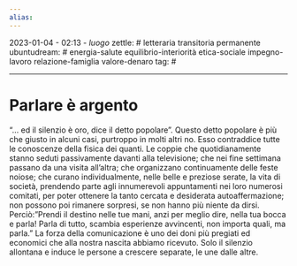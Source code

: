 ```yaml
---
alias: 
---
```

2023-01-04 - 02:13 - *luogo*
zettle: # letteraria transitoria permanente
ubuntudream: # energia-salute equilibrio-interiorità etica-sociale impegno-lavoro relazione-famiglia valore-denaro 
tag: #

---
# Parlare è argento

“… ed il silenzio è oro, dice il detto popolare”. Questo detto popolare è più che giusto in alcuni casi, purtroppo in molti altri no. Esso contraddice tutte le conoscenze della fisica dei quanti. Le coppie che quotidianamente stanno seduti passivamente davanti alla televisione; che nei fine settimana passano da una visita all’altra; che organizzano continuamente delle feste noiose; che curano individualmente, nelle belle e preziose serate, la vita di società, prendendo parte agli innumerevoli appuntamenti nei loro numerosi comitati, per poter ottenere la tanto cercata e desiderata autoaffermazione; non possono poi rimanere sorpresi, se non hanno più niente da dirsi. Perciò:”Prendi il destino nelle tue mani, anzi per meglio dire, nella tua bocca e parla! Parla di tutto, scambia esperienze avvincenti, non importa quali, ma parla.” La forza della comunicazione è uno dei doni più pregiati ed economici che alla nostra nascita abbiamo ricevuto. Solo il silenzio allontana e induce le persone a crescere separate, le une dalle altre.
